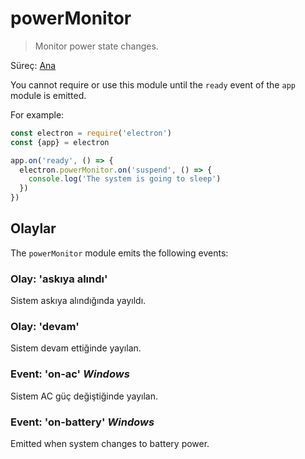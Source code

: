 # powerMonitor

> Monitor power state changes.

Süreç: [Ana](../glossary.md#main-process)

You cannot require or use this module until the `ready` event of the `app` module is emitted.

For example:

```javascript
const electron = require('electron')
const {app} = electron

app.on('ready', () => {
  electron.powerMonitor.on('suspend', () => {
    console.log('The system is going to sleep')
  })
})
```

## Olaylar

The `powerMonitor` module emits the following events:

### Olay: 'askıya alındı'

Sistem askıya alındığında yayıldı.

### Olay: 'devam'

Sistem devam ettiğinde yayılan.

### Event: 'on-ac' *Windows*

Sistem AC güç değiştiğinde yayılan.

### Event: 'on-battery' *Windows*

Emitted when system changes to battery power.